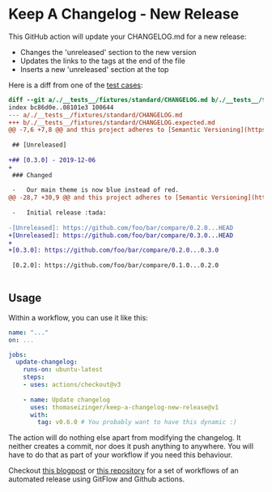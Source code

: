 # Keep A Changelog - New Release

This GitHub action will update your CHANGELOG.md for a new release:

- Changes the 'unreleased' section to the new version
- Updates the links to the tags at the end of the file
- Inserts a new 'unreleased' section at the top

Here is a diff from one of the [test cases](./__tests__/fixtures/standard):

```diff
diff --git a/./__tests__/fixtures/standard/CHANGELOG.md b/./__tests__/fixtures/standard/CHANGELOG.expected.md
index bc86d0e..08101e3 100644
--- a/./__tests__/fixtures/standard/CHANGELOG.md
+++ b/./__tests__/fixtures/standard/CHANGELOG.expected.md
@@ -7,6 +7,8 @@ and this project adheres to [Semantic Versioning](https://semver.org/spec/v2.0.0
 
 ## [Unreleased]
 
+## [0.3.0] - 2019-12-06
+
 ### Changed
 
 -   Our main theme is now blue instead of red.
@@ -28,7 +30,9 @@ and this project adheres to [Semantic Versioning](https://semver.org/spec/v2.0.0
 
 -   Initial release :tada:
 
-[Unreleased]: https://github.com/foo/bar/compare/0.2.0...HEAD
+[Unreleased]: https://github.com/foo/bar/compare/0.3.0...HEAD
+
+[0.3.0]: https://github.com/foo/bar/compare/0.2.0...0.3.0
 
 [0.2.0]: https://github.com/foo/bar/compare/0.1.0...0.2.0
 

```

## Usage

Within a workflow, you can use it like this:

```yaml
name: "..."
on: ...

jobs:
  update-changelog:
    runs-on: ubuntu-latest
    steps:
    - uses: actions/checkout@v3
    
    - name: Update changelog
      uses: thomaseizinger/keep-a-changelog-new-release@v1
      with:
        tag: v0.6.0 # You probably want to have this dynamic :)
```

The action will do nothing else apart from modifying the changelog.
It neither creates a commit, nor does it push anything to anywhere.
You will have to do that as part of your workflow if you need this behaviour.

Checkout [this blogpost](https://blog.eizinger.io/12274/using-github-actions-to-automate-gitflow-style-releases) or [this repository](https://github.com/thomaseizinger/github-action-gitflow-release-workflow) for a set of workflows of an automated release using GitFlow and Github actions.
